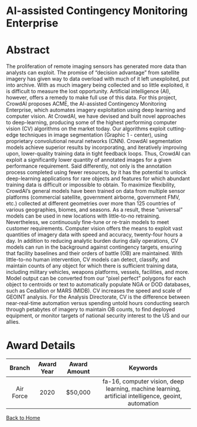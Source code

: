 
AI-assisted Contingency Monitoring Enterprise
=============================================

# Abstract


The proliferation of remote imaging sensors has generated more data than analysts can exploit. The promise of “decision advantage” from satellite imagery has given way to data overload with much of it left unexploited, put into archive. With as much imagery being collected and so little exploited, it is difficult to measure the lost opportunity. Artificial intelligence (AI), however, offers a remedy to make full use of this data. For this project, CrowdAI proposes ACME, the AI-assisted Contingency Monitoring Enterprise, which automates imagery exploitation using deep learning and computer vision. At CrowdAI, we have devised and built novel approaches to deep-learning, producing some of the highest performing computer vision (CV) algorithms on the market today. Our algorithms exploit cutting-edge techniques in image segmentation (Graphic 1 - center), using proprietary convolutional neural networks (CNN). CrowdAI segmentation models achieve superior results by incorporating, and iteratively improving upon, lower-quality training data in tight feedback loops. Thus, CrowdAI can exploit a significantly lower quantity of annotated images for a given performance requirement. Said differently, not only is the annotation process completed using fewer resources, by it has the potential to unlock deep-learning applications for rare objects and features for which abundant training data is difficult or impossible to obtain. To maximize flexibility, CrowdAI’s general models have been trained on data from multiple sensor platforms (commercial satellite, government airborne, government FMV, etc.) collected at different geometries over more than 125 countries of various geographies, biomes, and seasons. As a result, these “universal” models can be used in new locations with little-to-no retraining. Nevertheless, we continuously fine-tune or re-train models to meet customer requirements. Computer vision offers the means to exploit vast quantities of imagery data with speed and accuracy, twenty-four hours a day. In addition to reducing analytic burden during daily operations, CV models can run in the background against contingency targets, ensuring that facility baselines and their orders of battle (OB) are maintained. With little-to-no human intervention, CV models can detect, classify, and maintain counts of any object for which there is sufficient training data, including military vehicles, weapons platforms, vessels, facilities, and more. Model output can be converted from our “pixel perfect” polygons for each object to centroids or text to automatically populate NGA or DOD databases, such as Cedallion or MARS (MIDB). CV increases the speed and scale of GEOINT analysis. For the Analysis Directorate, CV is the difference between near-real-time automation versus spending untold hours conducting search through petabytes of imagery to maintain OB counts, to find deployed equipment, or monitor targets of national security interest to the US and our allies.  

# Award Details

|Branch|Award Year|Award Amount|Keywords|
| :---: | :---: | :---: | :---: |
|Air Force|2020|$50,000|fa-16, computer vision, deep learning, machine learning, artificial intelligence, geoint, automation|
  
  


[Back to Home](https://github.com/chrischow/dod_sbir_awards/DJ/#1729)